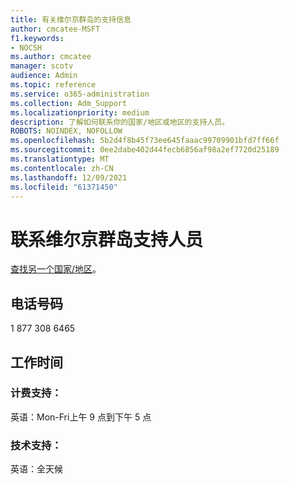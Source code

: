 ```yaml
---
title: 有关维尔京群岛的支持信息
author: cmcatee-MSFT
f1.keywords:
- NOCSH
ms.author: cmcatee
manager: scotv
audience: Admin
ms.topic: reference
ms.service: o365-administration
ms.collection: Adm_Support
ms.localizationpriority: medium
description: 了解如何联系你的国家/地区或地区的支持人员。
ROBOTS: NOINDEX, NOFOLLOW
ms.openlocfilehash: 5b2d4f8b45f73ee645faaac99709901bfd7ff66f
ms.sourcegitcommit: 0ee2dabe402d44fecb6856af98a2ef7720d25189
ms.translationtype: MT
ms.contentlocale: zh-CN
ms.lasthandoff: 12/09/2021
ms.locfileid: "61371450"
---
```

# <a name="contact-support-for-cayman-islands"></a>联系维尔京群岛支持人员

[查找另一个国家/地区](../get-help-support.md)。

## <a name="phone-number"></a>电话号码
1 877 308 6465

## <a name="hours"></a>工作时间
### <a name="billing-support"></a>计费支持：

英语：Mon-Fri上午 9 点到下午 5 点

### <a name="technical-support"></a>技术支持：

英语：全天候
